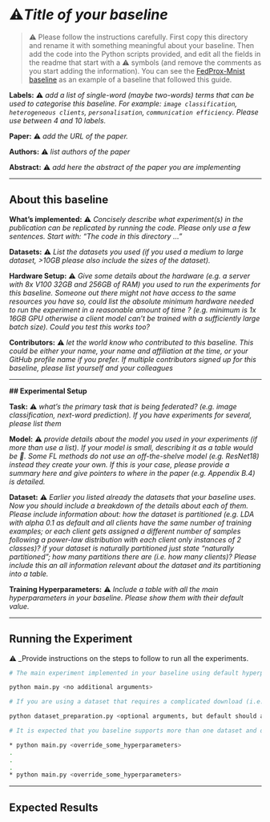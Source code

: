 # **:warning:***_Title of your baseline_*

> :warning: Please follow the instructions carefully. First copy this directory and rename it with something meaningful about your baseline. Then add the code into the Python scripts provided, and edit all the fields in the readme that start with a :warning: symbols (and remove the comments as you start adding the information). You can see the [FedProx-Mnist baseline](~https://github.com/adap/flower/tree/fedprox_mnist_refresh/baselines/flwr_baselines/publications/fedprox_mnist~) as an example of a baseline that followed this guide.


****Labels:**** :warning: *_add a list of single-word (maybe two-words) terms that can be used to categorise this baseline. For example: `image classification`, `heterogeneous clients`, `personalisation`, `communication efficiency`. Please use between 4 and 10 labels._*

****Paper:**** :warning: *_add the URL of the paper._*

****Authors:**** :warning: *_list authors of the paper_*

****Abstract:**** :warning: *_add here the abstract of the paper you are implementing_*

--------

## **About this baseline**

****What’s implemented:**** :warning: *_Concisely describe what experiment(s) in the publication can be replicated by running the code. Please only use a few sentences. Start with: “The code in this directory …”_*

****Datasets:**** :warning: *_List the datasets you used (if you used a medium to large dataset, >10GB please also include the sizes of the dataset)._*

****Hardware Setup:**** :warning: *_Give some details about the hardware (e.g. a server with 8x V100 32GB and 256GB of RAM) you used to run the experiments for this baseline. Someone out there might not have access to the same resources you have so, could list the absolute minimum hardware needed to run the experiment in a reasonable amount of time ? (e.g. minimum is 1x 16GB GPU otherwise a client model can’t be trained with a sufficiently large batch size). Could you test this works too?_*

****Contributors:**** :warning: *_let the world know who contributed to this baseline. This could be either your name, your name and affiliation at the time, or your GitHub profile name if you prefer. If multiple contributors signed up for this baseline, please list yourself and your colleagues_*

-------
**## Experimental Setup**

****Task:**** :warning: *_what’s the primary task that is being federated? (e.g. image classification, next-word prediction). If you have experiments for several, please list them_*

****Model:**** :warning: *_provide details about the model you used in your experiments (if more than use a list). If your model is small, describing it as a table would be :100:. Some FL methods do not use an off-the-shelve model (e.g. ResNet18) instead they create your own. If this is your case, please provide a summary here and give pointers to where in the paper (e.g. Appendix B.4) is detailed._*

****Dataset:**** :warning: *_Earlier you listed already the datasets that your baseline uses. Now you should include a breakdown of the details about each of them. Please include information about: how the dataset is partitioned (e.g. LDA with alpha 0.1 as default and all clients have the same number of training examples; or each client gets assigned a different number of samples following a power-law distribution with each client only instances of 2 classes)? if  your dataset is naturally partitioned just state “naturally partitioned”; how many partitions there are (i.e. how many clients)? Please include this an all information relevant about the dataset and its partitioning into a table._*

****Training Hyperparameters:**** :warning: *_Include a table with all the main hyperparameters in your baseline. Please show them with their default value._*

-----
## **Running the Experiment**

:warning: _Provide instructions on the steps to follow to run all the experiments.
```bash  
# The main experiment implemented in your baseline using default hyperparameters (that should be setup in the Hydra configs) should run (including dataset download and necessary partitioning) by executing the command:

python main.py <no additional arguments>

# If you are using a dataset that requires a complicated download (i.e. not using one natively supported by TF/PyTorch) + preprocessing logic, you might want to tell people to run one script first that will do all that. Please ensure the download + preprocessing can be configured to suit (at least!) a different download directory (and use as default the current directory). The expected command to run to do this is:

python dataset_preparation.py <optional arguments, but default should always run>

# It is expected that you baseline supports more than one dataset and different FL settings (e.g. different number of clients, dataset partitioning methods, etc). Please provide a list of commands showing how these experiments are run. Include also a short explanation of what each one does. Here it is expected you'll be using the Hydra syntax to override the default config.

* python main.py <override_some_hyperparameters>
.
.
.
* python main.py <override_some_hyperparameters>
```

-----
## **Expected Results**
